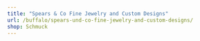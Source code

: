 ```yaml
---
title: "Spears & Co Fine Jewelry and Custom Designs"
url: /buffalo/spears-und-co-fine-jewelry-and-custom-designs/
shop: Schmuck
---
```


